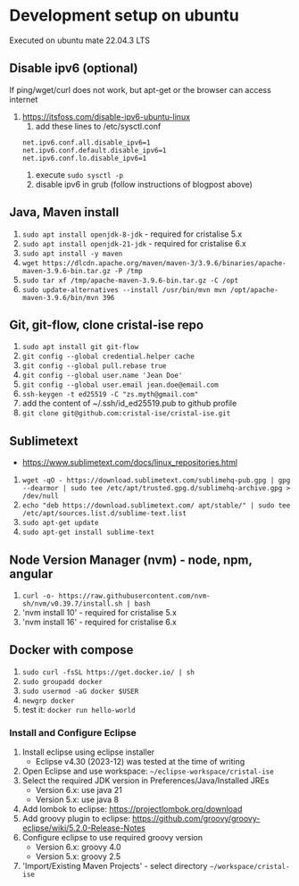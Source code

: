 # Development setup on ubuntu
Executed on ubuntu mate 22.04.3 LTS

## Disable ipv6 (optional)
If ping/wget/curl does not work, but apt-get or the browser can access internet
1. https://itsfoss.com/disable-ipv6-ubuntu-linux
   1. add these lines to /etc/sysctl.conf
   ```
   net.ipv6.conf.all.disable_ipv6=1
   net.ipv6.conf.default.disable_ipv6=1
   net.ipv6.conf.lo.disable_ipv6=1
   ```
   1. execute `sudo sysctl -p`
   1. disable ipv6 in grub (follow instructions of blogpost above)

## Java, Maven install
1. `sudo apt install openjdk-8-jdk` - required for cristalise 5.x
1. `sudo apt install openjdk-21-jdk` - required for cristalise 6.x
1. `sudo apt install -y maven`
1. `wget https://dlcdn.apache.org/maven/maven-3/3.9.6/binaries/apache-maven-3.9.6-bin.tar.gz -P /tmp`
1. `sudo tar xf /tmp/apache-maven-3.9.6-bin.tar.gz -C /opt`
1. `sudo update-alternatives --install /usr/bin/mvn mvn /opt/apache-maven-3.9.6/bin/mvn 396`

## Git, git-flow, clone cristal-ise repo
1. `sudo apt install git git-flow`
1. `git config --global credential.helper cache`
1. `git config --global pull.rebase true`
1. `git config --global user.name 'Jean Doe'`
1. `git config --global user.email jean.doe@email.com`
1. `ssh-keygen -t ed25519 -C "zs.myth@gmail.com"`
1. add the content of ~/.ssh/id_ed25519.pub to github profile
1. `git clone git@github.com:cristal-ise/cristal-ise.git`

## Sublimetext
- https://www.sublimetext.com/docs/linux_repositories.html
1. `wget -qO - https://download.sublimetext.com/sublimehq-pub.gpg | gpg --dearmor | sudo tee /etc/apt/trusted.gpg.d/sublimehq-archive.gpg > /dev/null`
1. `echo "deb https://download.sublimetext.com/ apt/stable/" | sudo tee /etc/apt/sources.list.d/sublime-text.list`
1. `sudo apt-get update`
1. `sudo apt-get install sublime-text`

## Node Version Manager (nvm) - node, npm, angular
1. `curl -o- https://raw.githubusercontent.com/nvm-sh/nvm/v0.39.7/install.sh | bash`
1. 'nvm install 10' - required for cristalise 5.x
1. 'nvm install 16' - required for cristalise 6.x

## Docker with compose
1. `sudo curl -fsSL https://get.docker.io/ | sh`
1. `sudo groupadd docker`
1. `sudo usermod -aG docker $USER`
1. `newgrp docker`
1. test it: `docker run hello-world`

### Install and Configure Eclipse

1. Install eclipse using eclipse installer
   - Eclipse v4.30 (2023-12) was tested at the time of writing 
1. Open Eclipse and use workspace: `~/eclipse-workspace/cristal-ise`
1. Select the required JDK version in Preferences/Java/Installed JREs
   - Version 6.x: use java 21
   - Version 5.x: use java 8 
1. Add lombok to eclipse: https://projectlombok.org/download
1. Add groovy plugin to eclipse: https://github.com/groovy/groovy-eclipse/wiki/5.2.0-Release-Notes
1. Configure eclipse to use required groovy version
   - Version 6.x: groovy 4.0
   - Version 5.x: groovy 2.5
1. 'Import/Existing Maven Projects' - select directory `~/workspace/cristal-ise`
